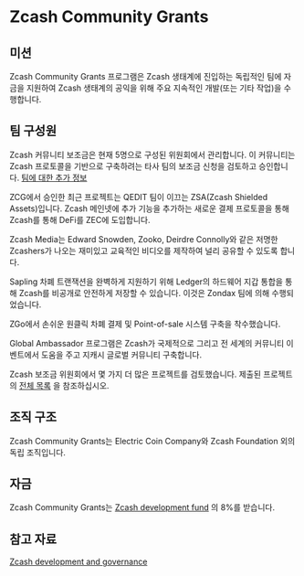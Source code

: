 # Zcash Community Grants

## 미션 

Zcash Community Grants 프로그램은 Zcash 생태계에 진입하는 독립적인 팀에 자금을 지원하여 Zcash 생태계의 공익을 위해 주요 지속적인 개발(또는 기타 작업)을 수행합니다.

## 팀 구성원

Zcash 커뮤니티 보조금은 현재 5명으로 구성된 위원회에서 관리합니다. 이 커뮤니티는 Zcash 프로토콜을 기반으로 구축하려는 타사 팀의 보조금 신청을 검토하고 승인합니다. [팀에 대한 추가 정보](https://zcashcommunitygrants.org/committee/)

ZCG에서 승인한 최근 프로젝트는 QEDIT 팀이 이끄는 ZSA(Zcash Shielded Assets)입니다. Zcash 메인넷에 추가 기능을 추가하는 새로운 결제 프로토콜을 통해 Zcash를 통해 DeFi를 ZEC에 도입합니다.

Zcash Media는 Edward Snowden, Zooko, Deirdre Connolly와 같은 저명한 Zcashers가 나오는 재미있고 교육적인 비디오를 제작하여 널리 공유할 수 있도록 합니다.

Sapling 차폐 트랜잭션을 완벽하게 지원하기 위해 Ledger의 하드웨어 지갑 통합을 통해 Zcash를 비공개로 안전하게 저장할 수 있습니다. 이것은 Zondax 팀에 의해 수행되었습니다.

ZGo에서 손쉬운 원클릭 차폐 결제 및 Point-of-sale 시스템 구축을 착수했습니다.

Global Ambassador 프로그램은 Zcash가 국제적으로 그리고 전 세계의 커뮤니티 이벤트에서 도움을 주고 지캐시 글로벌 커뮤니티 구축합니다.

Zcash 보조금 위원회에서 몇 가지 더 많은 프로젝트를 검토했습니다. 제출된 프로젝트의 [전체 목록](https://zcashgrants.org/gallery/25215916-53ea-4041-a3b2-6d00c487917d) 을 참조하십시오.

## 조직 구조

Zcash Community Grants는 Electric Coin Company와 Zcash Foundation 외의 독립 조직입니다.

## 자금

Zcash Community Grants는 [Zcash development fund](https://zips.z.cash/zip-1014) 의 8%를 받습니다. 

## 참고 자료

[Zcash development and governance](https://z.cash/zcash-development-and-governance/)
